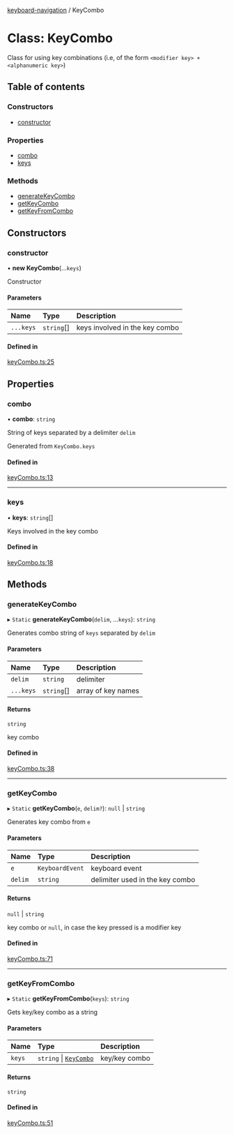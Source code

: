 [keyboard-navigation](../README.md) / KeyCombo

# Class: KeyCombo

Class for using key combinations (i.e, of the form `<modifier key> +
<alphanumeric key>`)

## Table of contents

### Constructors

- [constructor](KeyCombo.md#constructor)

### Properties

- [combo](KeyCombo.md#combo)
- [keys](KeyCombo.md#keys)

### Methods

- [generateKeyCombo](KeyCombo.md#generatekeycombo)
- [getKeyCombo](KeyCombo.md#getkeycombo)
- [getKeyFromCombo](KeyCombo.md#getkeyfromcombo)

## Constructors

### constructor

• **new KeyCombo**(...`keys`)

Constructor

#### Parameters

| Name | Type | Description |
| :------ | :------ | :------ |
| `...keys` | `string`[] | keys involved in the key combo |

#### Defined in

[keyCombo.ts:25](https://github.com/harshulvijay/keyboard-navigation/blob/8ef1f7b/lib/keyCombo.ts#L25)

## Properties

### combo

• **combo**: `string`

String of keys separated by a delimiter `delim`

Generated from `KeyCombo.keys`

#### Defined in

[keyCombo.ts:13](https://github.com/harshulvijay/keyboard-navigation/blob/8ef1f7b/lib/keyCombo.ts#L13)

___

### keys

• **keys**: `string`[]

Keys involved in the key combo

#### Defined in

[keyCombo.ts:18](https://github.com/harshulvijay/keyboard-navigation/blob/8ef1f7b/lib/keyCombo.ts#L18)

## Methods

### generateKeyCombo

▸ `Static` **generateKeyCombo**(`delim`, ...`keys`): `string`

Generates combo string of `keys` separated by `delim`

#### Parameters

| Name | Type | Description |
| :------ | :------ | :------ |
| `delim` | `string` | delimiter |
| `...keys` | `string`[] | array of key names |

#### Returns

`string`

key combo

#### Defined in

[keyCombo.ts:38](https://github.com/harshulvijay/keyboard-navigation/blob/8ef1f7b/lib/keyCombo.ts#L38)

___

### getKeyCombo

▸ `Static` **getKeyCombo**(`e`, `delim?`): ``null`` \| `string`

Generates key combo from `e`

#### Parameters

| Name | Type | Description |
| :------ | :------ | :------ |
| `e` | `KeyboardEvent` | keyboard event |
| `delim` | `string` | delimiter used in the key combo |

#### Returns

``null`` \| `string`

key combo or `null`, in case the key pressed is a
modifier key

#### Defined in

[keyCombo.ts:71](https://github.com/harshulvijay/keyboard-navigation/blob/8ef1f7b/lib/keyCombo.ts#L71)

___

### getKeyFromCombo

▸ `Static` **getKeyFromCombo**(`keys`): `string`

Gets key/key combo as a string

#### Parameters

| Name | Type | Description |
| :------ | :------ | :------ |
| `keys` | `string` \| [`KeyCombo`](KeyCombo.md) | key/key combo |

#### Returns

`string`

#### Defined in

[keyCombo.ts:51](https://github.com/harshulvijay/keyboard-navigation/blob/8ef1f7b/lib/keyCombo.ts#L51)
